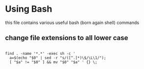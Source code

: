 # Using Bash 
this file contains various useful bash (born again shell) commands

## change file extensions to all lower case

```

find . -name '*.*' -exec sh -c '
  a=$(echo "$0" | sed -r "s/([^.]*)\$/\L\1/");
  [ "$a" != "$0" ] && mv "$0" "$a" ' {} \;

```